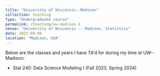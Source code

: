 ```yaml
---
title: "University of Wisconsin--Madison"
collection: teaching
type: "Undergraduate course"
permalink: /teaching/uw-madison-1
venue: "University of Wisconsin -- Madison, Statistics"
date: 2023-09-08
location: "Madison, USA"
---
```


Below are the classes and years I have TA'd for during my time at UW--Madison:


- Stat 240: Data Science Modeling I (Fall 2023, Spring 2024) 